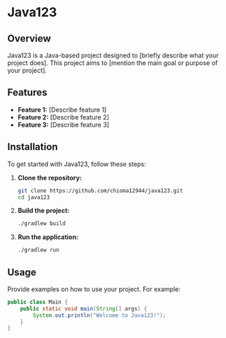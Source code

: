 # Java123

## Overview
Java123 is a Java-based project designed to [briefly describe what your project does]. This project aims to [mention the main goal or purpose of your project].

## Features
- **Feature 1:** [Describe feature 1]
- **Feature 2:** [Describe feature 2]
- **Feature 3:** [Describe feature 3]

## Installation
To get started with Java123, follow these steps:

1. **Clone the repository:**
    ```sh
    git clone https://github.com/chioma12944/java123.git
    cd java123
    ```

2. **Build the project:**
    ```sh
    ./gradlew build
    ```

3. **Run the application:**
    ```sh
    ./gradlew run
    ```

## Usage
Provide examples on how to use your project. For example:

```java
public class Main {
    public static void main(String[] args) {
        System.out.println("Welcome to Java123!");
    }
}
